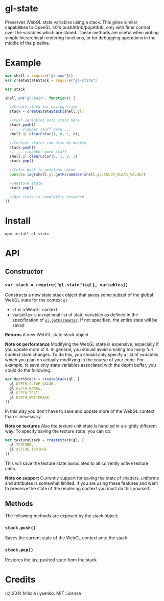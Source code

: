 gl-state
========
Preserves WebGL state variables using a stack. This gives similar capabilities to OpenGL 1.0's pushAttrib/popAttrib, only with finer control over the variables which are stored. These methods are useful when writing simple hierarchical rendering functions, or for debugging operations in the middle of the pipeline.

# Example

```javascript
var shell = require("gl-now")()
var createStateStack = require("gl-state")

var stack

shell.on("gl-init", function() {

  //Create stack for saving state
  stack = createStateStack(shell.gl)

  //Push variables onto stack here
  stack.push()
  //... clobber stuff here ...
  shell.gl.clearColor(1, 0, 1, 0);

  //Context states can also be nested
  stack.push()
  // ... clobbber more stuff
  shell.gl.clearColor(0, 1, 0, 1)
  stack.pop()

  //Color back to previous value
  console.log(shell.gl.getParameter(shell.gl.COLOR_CLEAR_VALUE))

  //Restore state
  stack.pop()

  //Now state is completely restored
})
```

# Install

```
npm install gl-state
```

# API

## Constructor

### `var stack = require("gl-state")(gl[, variables])`
Constructs a new state stack object that saves some subset of the global WebGL state for the context `gl`

* `gl` is a WebGL context
* `variables` is an optional list of state variables as defined in the specification of [`gl.getParameter`](http://www.khronos.org/registry/webgl/specs/latest/1.0/#5.14.3). If not specified, the entire state will be saved

**Returns** A new WebGL state stack object

**Note on performance** Modifying the WebGL state is expensive, especially if you update more of it. In general, you should avoid creating too many full context state changes. To do this, you should only specify a list of variables which you plan on actually modifying in the course of your code.  For example, to save only state variables associated with the depth buffer, you could do the following:


```javascript
var depthStack = createStack(gl, [
  gl.DEPTH_CLEAR_VALUE,
  gl.DEPTH_RANGE,
  gl.DEPTH_TEST,
  gl.DEPTH_WRITEMASK
])
```

In this way you don't have to save and update more of the WebGL context than is necessary.

**Note on textures** Also the texture unit state is handled in a slightly different way. To specify saving the texture state, you can do:

```javascript
var textureStack = createStack(gl, [
  gl.TEXTURE,
  gl.ACTIVE_TEXTURE
])
```

This will save the texture state associated to all currently active texture units.

**Note on support** Currently support for saving the state of shaders, uniforms and attributes is somewhat limited. If you are using these features and want to preserve the state of the rendering context you must do this yourself.

## Methods
The following methods are exposed by the stack object:

### `stack.push()`
Saves the current state of the WebGL context onto the stack

### `stack.pop()`
Restores the last pushed state from the stack.

# Credits
(c) 2014 Mikola Lysenko. MIT License